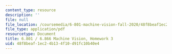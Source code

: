 ```yaml
---
content_type: resource
description: ''
file: null
file_location: /coursemedia/6-801-machine-vision-fall-2020/48f8beaf1ec24b134f10d91fc10b40e4_MIT6_801F20_hw3.pdf
file_type: application/pdf
resourcetype: Document
title: 6.801 / 6.866 Machine Vision, Homework 3
uid: 48f8beaf-1ec2-4b13-4f10-d91fc10b40e4
---
```

